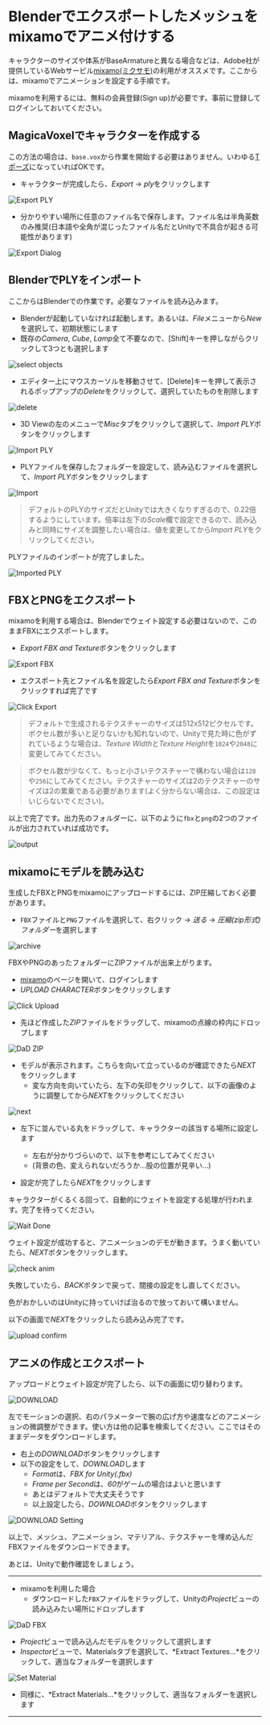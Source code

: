 # Blenderでエクスポートしたメッシュをmixamoでアニメ付けする
キャラクターのサイズや体系がBaseArmatureと異なる場合などは、Adobe社が提供しているWebサービル[mixamo(ミクサモ)](https://www.mixamo.com/)の利用がオススメです。ここからは、mixamoでアニメーションを設定する手順です。

mixamoを利用するには、無料の会員登録(Sign up)が必要です。事前に登録してログインしておいてください。

## MagicaVoxelでキャラクターを作成する
この方法の場合は、`base.vox`から作業を開始する必要はありません。いわゆる[Tポーズ](https://www.google.co.jp/search?q=T%E3%83%9D%E3%83%BC%E3%82%BA&tbm=isch)になっていればOKです。

- キャラクターが完成したら、*Export* -> *ply*をクリックします

![Export PLY](doc-images/img04.png)

- 分かりやすい場所に任意のファイル名で保存します。ファイル名は半角英数のみ推奨(日本語や全角が混じったファイル名だとUnityで不具合が起きる可能性があります)

![Export Dialog](doc-images/img05.png)

## BlenderでPLYをインポート
ここからはBlenderでの作業です。必要なファイルを読み込みます。

- Blenderが起動していなければ起動します。あるいは、*File*メニューから*New*を選択して、初期状態にします
- 既存の*Camera*, *Cube*, *Lamp*全て不要なので、[Shift]キーを押しながらクリックして3つとも選択します

![select objects](doc-images/img40.png)

- エディター上にマウスカーソルを移動させて、[Delete]キーを押して表示されるポップアップの*Delete*をクリックして、選択していたものを削除します

![delete](doc-images/img41.png)

- 3D Viewの左のメニューで*Misc*タブをクリックして選択して、*Import PLY*ボタンをクリックします

![Import PLY](doc-images/img42.png)

- PLYファイルを保存したフォルダーを設定して、読み込むファイルを選択して、*Import PLY*ボタンをクリックします

![Import](doc-images/img09.png)

> デフォルトのPLYのサイズだとUnityでは大きくなりすぎるので、0.22倍するようにしています。倍率は左下の*Scale*欄で設定できるので、読み込みと同時にサイズを調整したい場合は、値を変更してから*Import PLY*をクリックしてください。

PLYファイルのインポートが完了しました。

![Imported PLY](doc-images/img43.png)

## FBXとPNGをエクスポート
mixamoを利用する場合は、Blenderでウェイト設定する必要はないので、このままFBXにエクスポートします。

- *Export FBX and Texture*ボタンをクリックします

![Export FBX](doc-images/img13.png)

- エクスポート先とファイル名を設定したら*Export FBX and Texture*ボタンをクリックすれば完了です

![Click Export](doc-images/img14.png)

> デフォルトで生成されるテクスチャーのサイズは512x512ピクセルです。ボクセル数が多いと足りないかも知れないので、Unityで見た時に色がずれているような場合は、*Texture Width*と*Texture Height*を`1024`や`2048`に変更してみてください。

> ボクセル数が少なくて、もっと小さいテクスチャーで構わない場合は`128`や`256`にしてみてください。テクスチャーのサイズは2のテクスチャーのサイズは2の累乗である必要があります(よく分からない場合は、この設定はいじらないでください)。

以上で完了です。出力先のフォルダーに、以下のように`fbx`と`png`の2つのファイルが出力されていれば成功です。

![output](doc-images/img15.png)

## mixamoにモデルを読み込む
生成したFBXとPNGをmixamoにアップロードするには、ZIP圧縮しておく必要があります。

- `FBX`ファイルと`PNG`ファイルを選択して、右クリック -> *送る* -> *圧縮(zip形式)フォルダー*を選択します

![archive](doc-images/img44.png)

FBXやPNGのあったフォルダーにZIPファイルが出来上がります。

- [mixamo](https://www.mixamo.com/)のページを開いて、ログインします
- *UPLOAD CHARACTER*ボタンをクリックします

![Click Upload](doc-images/img50.png)

- 先ほど作成した*ZIP*ファイルをドラッグして、mixamoの点線の枠内にドロップします

![DaD ZIP](doc-images/img51.png)

- モデルが表示されます。こちらを向いて立っているのが確認できたら*NEXT*をクリックします
  - 変な方向を向いていたら、左下の矢印をクリックして、以下の画像のように調整してから*NEXT*をクリックしてください

![next](doc-images/img52.png)

- 左下に並んでいる丸をドラッグして、キャラクターの該当する場所に設定します
  - 左右が分かりづらいので、以下を参考にしてみてください
  - (背景の色、変えられないだろうか...股の位置が見辛い...)

- 設定が完了したら*NEXT*をクリックします

キャラクターがくるくる回って、自動的にウェイトを設定する処理が行われます。完了を待ってください。

![Wait Done](doc-images/img54.png)

ウェイト設定が成功すると、アニメーションのデモが動きます。うまく動いていたら、*NEXT*ボタンをクリックします。

![check anim](doc-images/img55.png)

失敗していたら、*BACK*ボタンで戻って、間接の設定をし直してください。

色がおかしいのはUnityに持っていけば治るので放っておいて構いません。

以下の画面で*NEXT*をクリックしたら読み込み完了です。

![upload confirm](doc-images/img56.png)

## アニメの作成とエクスポート
アップロードとウェイト設定が完了したら、以下の画面に切り替わります。

![DOWNLOAD](doc-images/img57.png)

左でモーションの選択、右のパラメーターで腕の広げ方や速度などのアニメーションの微調整ができます。使い方は他の記事を検索してください。ここではそのままデータをダウンロードします。

- 右上の*DOWNLOAD*ボタンをクリックします
- 以下の設定をして、*DOWNLOAD*します
  - *Format*は、*FBX for Unity(.fbx)*
  - *Frame per Second*は、*60*がゲームの場合はよいと思います
  - あとはデフォルトで大丈夫そうです
  - 以上設定したら、*DOWNLOAD*ボタンをクリックします

![DOWNLOAD Setting](doc-images/img60.png)

以上で、メッシュ、アニメーション、マテリアル、テクスチャーを埋め込んだFBXファイルをダウンロードできます。

あとは、Unityで動作確認をしましょう。


---

- mixamoを利用した場合
  - ダウンロードした`FBX`ファイルをドラッグして、Unityの*Project*ビューの読み込みたい場所にドロップします

![DaD FBX](doc-images/img61.png)

- *Project*ビューで読み込んだモデルをクリックして選択します
- *Inspector*ビューで、Materialsタブを選択して、*Extract Textures...*をクリックして、適当なフォルダーを選択します

![Set Material](doc-images/img62.png)

- 同様に、*Extract Materials...*をクリックして、適当なフォルダーを選択します

---
